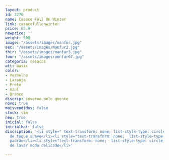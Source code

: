 ```yaml
---
layout: product
id: 3276
name: Casaco Full On Winter
link: casacofullonwinter
price: 65.9
newprice: ''
weight: 500
image: "/assets/images/manfur.jpg"
sec: "/assets/images/manfur2.jpg"
thir: "/assets/images/manfur3.jpg"
four: "/assets/images/menfur67.jpg"
categoria: casacos
att: basic
color:
- Vermelho
- Laranja
- Preto
- Azul
- Branco
discrip: inverno pelo quente
novo: true
maisvendidos: false
stock: sim
new: true
inicial: false
inicialhat: false
discription: '<li style=" text-transform: none; list-style-type: circle; ">Tecido
  de toque suave</li><li style="text-transform: none;  list-style-type: circle; ">Casaco
  padrão</li><li style="text-transform: none;  list-style-type: circle; ">Máquina
  de lavar modo delicado</li>'

---
```

